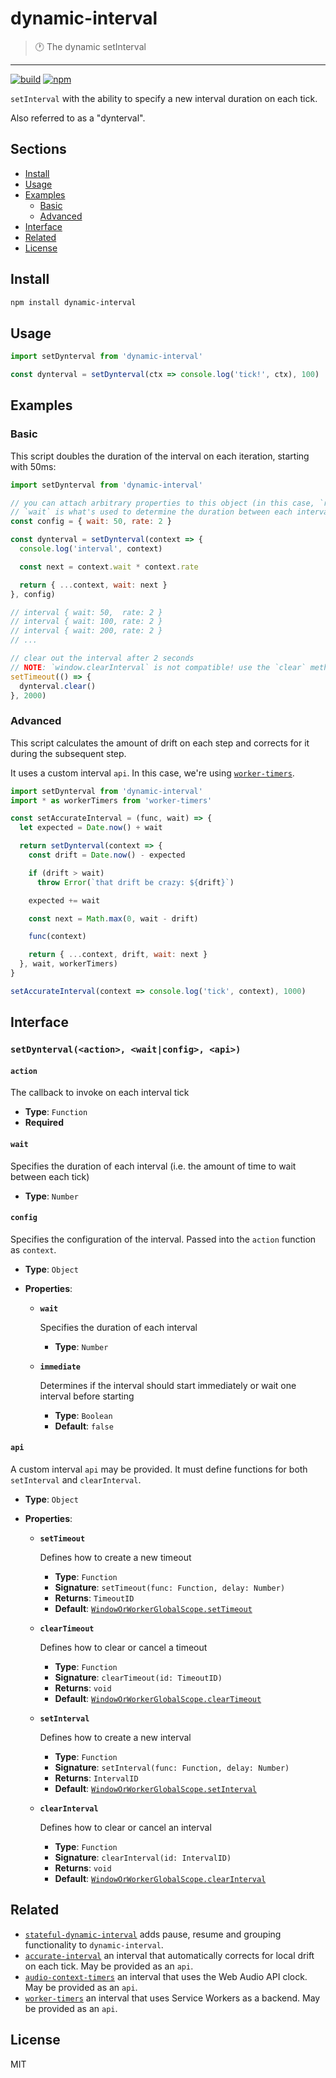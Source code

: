 # dynamic-interval

> :clock1: The dynamic setInterval

---

[![build](https://img.shields.io/circleci/project/github/RedSparr0w/node-csgo-parser.svg?style=for-the-badge)](https://circleci.com/gh/slurmulon/dynamic-interval)
[![npm](https://img.shields.io/npm/v/dynamic-interval.svg?style=for-the-badge)](https://npmjs.com/package/dynamic-interval)

`setInterval` with the ability to specify a new interval duration on each tick.

Also referred to as a "dynterval".

## Sections

- [Install](#install)
- [Usage](#usage)
- [Examples](#examples)
  * [Basic](#basic)
  * [Advanced](#advanced)
- [Interface](#interface)
- [Related](#related)
- [License](#license)

## Install

```sh
npm install dynamic-interval
```

## Usage

```js
import setDynterval from 'dynamic-interval'

const dynterval = setDynterval(ctx => console.log('tick!', ctx), 100)
```

## Examples

### Basic

This script doubles the duration of the interval on each iteration, starting with 50ms:

```js
import setDynterval from 'dynamic-interval'

// you can attach arbitrary properties to this object (in this case, `rate`), but
// `wait` is what's used to determine the duration between each interval
const config = { wait: 50, rate: 2 }

const dynterval = setDynterval(context => {
  console.log('interval', context)

  const next = context.wait * context.rate

  return { ...context, wait: next }
}, config)

// interval { wait: 50,  rate: 2 }
// interval { wait: 100, rate: 2 }
// interval { wait: 200, rate: 2 }
// ...

// clear out the interval after 2 seconds
// NOTE: `window.clearInterval` is not compatible! use the `clear` method instead
setTimeout(() => {
  dynterval.clear()
}, 2000)
```

### Advanced

This script calculates the amount of drift on each step and corrects for it during the subsequent step.

It uses a custom interval `api`. In this case, we're using [`worker-timers`](https://www.npmjs.com/package/worker-timers).

```js
import setDynterval from 'dynamic-interval'
import * as workerTimers from 'worker-timers'

const setAccurateInterval = (func, wait) => {
  let expected = Date.now() + wait

  return setDynterval(context => {
    const drift = Date.now() - expected

    if (drift > wait)
      throw Error(`that drift be crazy: ${drift}`)

    expected += wait

    const next = Math.max(0, wait - drift)

    func(context)

    return { ...context, drift, wait: next }
  }, wait, workerTimers)
}

setAccurateInterval(context => console.log('tick', context), 1000)
```

## Interface

### ```setDynterval(<action>, <wait|config>, <api>)```

#### `action`

The callback to invoke on each interval tick

- **Type**: `Function`
- **Required**

#### `wait`

Specifies the duration of each interval (i.e. the amount of time to wait between each tick)

- **Type**: `Number`


#### `config`

Specifies the configuration of the interval. Passed into the `action` function as `context`.

- **Type**: `Object`

- **Properties**:

  * **`wait`**

    Specifies the duration of each interval

    - **Type**: `Number`

  * **`immediate`**

    Determines if the interval should start immediately or wait one interval before starting

    - **Type**: `Boolean`
    - **Default**: `false`

#### `api`

A custom interval `api` may be provided. It must define functions for both `setInterval` and `clearInterval`.

 - **Type**: `Object`

 - **Properties**:

   * **`setTimeout`**

     Defines how to create a new timeout

     - **Type**: `Function`
     - **Signature**: `setTimeout(func: Function, delay: Number)`
     - **Returns**: `TimeoutID`
     - **Default**: [`WindowOrWorkerGlobalScope.setTimeout`](https://developer.mozilla.org/en-US/docs/Web/API/WindowOrWorkerGlobalScope/setTimeout)

   * **`clearTimeout`**

     Defines how to clear or cancel a timeout

     - **Type**: `Function`
     - **Signature**: `clearTimeout(id: TimeoutID)`
     - **Returns**: `void`
     - **Default**: [`WindowOrWorkerGlobalScope.clearTimeout`](https://developer.mozilla.org/en-US/docs/Web/API/WindowOrWorkerGlobalScope/clearTimeout)

   * **`setInterval`**

     Defines how to create a new interval

     - **Type**: `Function`
     - **Signature**: `setInterval(func: Function, delay: Number)`
     - **Returns**: `IntervalID`
     - **Default**: [`WindowOrWorkerGlobalScope.setInterval`](https://developer.mozilla.org/en-US/docs/Web/API/WindowOrWorkerGlobalScope/setInterval)

   * **`clearInterval`**

     Defines how to clear or cancel an interval

     - **Type**: `Function`
     - **Signature**: `clearInterval(id: IntervalID)`
     - **Returns**: `void`
     - **Default**: [`WindowOrWorkerGlobalScope.clearInterval`](https://developer.mozilla.org/en-US/docs/Web/API/WindowOrWorkerGlobalScope/clearInterval)


## Related

- [`stateful-dynamic-interval`](https://github.com/slurmulon/stateful-dynamic-interval) adds pause, resume and grouping functionality to `dynamic-interval`.
- [`accurate-interval`](https://npmjs.com/accurate-interval) an interval that automatically corrects for local drift on each tick. May be provided as an `api`.
- [`audio-context-timers`](https://npmjs.com/audio-context-timers) an interval that uses the Web Audio API clock. May be provided as an `api`.
- [`worker-timers`](https://npmjs.com/worker-timers) an interval that uses Service Workers as a backend. May be provided as an `api`.

## License

MIT
